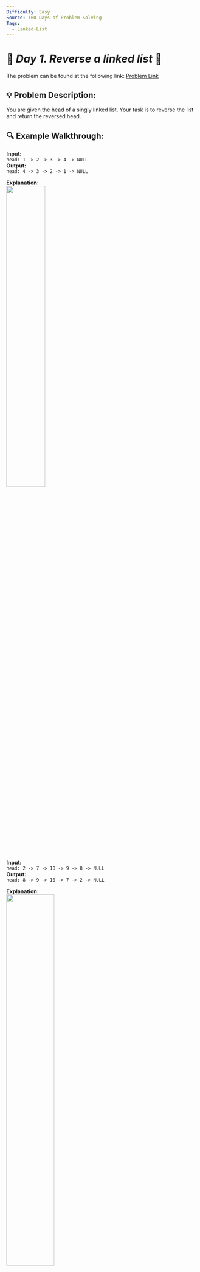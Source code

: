 ```yaml
---
Difficulty: Easy  
Source: 160 Days of Problem Solving  
Tags:
  - Linked-List
---
```


# 🚀 _Day 1. Reverse a linked list_ 🧠


The problem can be found at the following link: [Problem Link](https://www.geeksforgeeks.org/batch/gfg-160-problems/track/linked-list-gfg-160/problem/reverse-a-linked-list)

## 💡 **Problem Description:**

You are given the head of a singly linked list. Your task is to reverse the list and return the reversed head.

## 🔍 **Example Walkthrough:**

**Input:**  
`head: 1 -> 2 -> 3 -> 4 -> NULL`  
**Output:**  
`head: 4 -> 3 -> 2 -> 1 -> NULL`

**Explanation:** <br/>
<img src="https://github.com/user-attachments/assets/cbbb7094-9d12-4b42-98c8-8fe47af1bbb8" width="45%"><br/>


**Input:**  
`head: 2 -> 7 -> 10 -> 9 -> 8 -> NULL`  
**Output:**  
`head: 8 -> 9 -> 10 -> 7 -> 2 -> NULL`

**Explanation:** <br/>
<img src="https://github.com/user-attachments/assets/3404169a-bd59-4534-b9c0-2b31a9d9631e" width="50%"><br/>



**Input:**  
`head: 10 -> NULL`  
**Output:**  
`head: 10 -> NULL`

**Explanation:** <br/>
<img src="https://github.com/user-attachments/assets/e401ab9b-d5a9-474d-80c7-7e9c5389db40" width="30%"><br/>


### Constraints:
- 1 <= number of nodes, data of nodes <= $10^5$

## 🎯 **My Approach:**

1. **Iterative Reversal Algorithm**:  
   The problem can be efficiently solved using an iterative approach by traversing the linked list and reversing the `next` pointers of each node.
   - Start with two pointers: `prev` (initialized to `NULL`) and `current` (initialized to the head of the list).
   - In each iteration, update the `next` pointer of the `current` node to point to the `prev` node, then move `prev` and `current` forward.
   - Continue the process until the entire list is reversed.

2. **Steps:**
   - Initialize `prev` to `NULL` and `current` to the head of the list.
   - Traverse the list while `current` is not `NULL`.
   - For each node, reverse the `next` pointer to point to `prev`.
   - Move the `prev` and `current` pointers one step forward.
   - Once the list is completely reversed, return `prev` as the new head.

## 🕒 **Time and Auxiliary Space Complexity** 

- **Expected Time Complexity:** O(n), where `n` is the number of nodes in the linked list. We traverse the entire list once.
- **Expected Auxiliary Space Complexity:** O(1), as we only use a constant amount of additional space (for the `prev` and `current` pointers).

## 📝 **Solution Code**

## Code (C++)

```cpp
class Solution {
public:
    Node* reverseList(Node* head) {
        Node *prev = NULL, *curr = head, *next;
        while (curr) {
            next = curr->next;
            curr->next = prev;
            prev = curr;
            curr = next;
        }
        return prev;
    }
};
```

<details>
  <summary><h2 align='center'>👨‍💻 Alternative Approach</h2></summary>

## **Pointer Manipulation Using `swap` for Linked List Reversal**

#### Explanation:
This approach leverages **pointer manipulation** to reverse the linked list in place, using the `swap` function to reduce the verbosity of code and streamline pointer updates. The key idea is to iteratively reverse the `next` pointers of each node while traversing the list.

#### Detailed Steps:
1. **Initialization**: 
   - `prev` is initialized to `nullptr` (to mark the new end of the reversed list).
   - `head` starts as the current node in the original list.

2. **Iterative Reversal**:
   - In each iteration of the loop, two swaps are used to reassign pointers:
     - Swap `head->next` with `prev`: This updates the current node's `next` pointer to point to the previous node.
     - Swap `head` with `prev`: This shifts the `prev` pointer to the current node (marking progress in the reversed list) and moves the `head` pointer forward to the next node in the original list.

3. **Termination**:
   - The loop continues until `head` becomes `nullptr` (indicating the end of the list has been reached).
   - At this point, `prev` holds the new head of the reversed linked list.

4. **Return Value**:
   - The method returns `prev`, which now points to the reversed list's head.

## Solution
```cpp
class Solution {
public:
    Node* reverseList(Node* head) {
        Node *prev = nullptr;
        while (head) {
            swap(head->next, prev), swap(head, prev);
        }
        return prev;
    }
};
```
#### Key Characteristics:
- **Runtime Efficiency**: 
  - The approach has a time complexity of \(O(n)\), where \(n\) is the number of nodes in the list. Each node is processed exactly once.
- **Space Efficiency**: 
  - The space complexity is \(O(1)\) as no additional memory is used apart from a few pointers.

#### Example Walkthrough:
Let the initial linked list be: $\(1 \rightarrow 2 \rightarrow 3 \rightarrow \text{nullptr}\)$

1. **Initialization**: `prev = nullptr`, `head = 1`
2. **First Iteration**:
   - Swap `head->next` and `prev`: Now `1->next = nullptr`
   - Swap `head` and `prev`: `prev = 1`, `head = 2`
3. **Second Iteration**:
   - Swap `head->next` and `prev`: Now `2->next = 1`
   - Swap `head` and `prev`: `prev = 2`, `head = 3`
4. **Third Iteration**:
   - Swap `head->next` and `prev`: Now `3->next = 2`
   - Swap `head` and `prev`: `prev = 3`, `head = nullptr`
5. **Termination**:
   - `head` is `nullptr`, and `prev` points to the reversed list: $\(3 \rightarrow 2 \rightarrow 1 \rightarrow \text{nullptr}\)$

</details>


## Code (Java)

```java
class Solution {
    Node reverseList(Node head) {
        Node prev = null;
        while (head != null) {
            Node next = head.next;
            head.next = prev;
            prev = head;
            head = next;
        }
        return prev;
    }
}
```

## Code (Python)

```python
class Solution:
    def reverseList(self, head):
        prev = None
        while head:
            next = head.next
            head.next = prev
            prev = head
            head = next
        return prev
```



## 🎯 **Contribution and Support:**

For discussions, questions, or doubts related to this solution, feel free to connect on LinkedIn: [Any Questions](https://www.linkedin.com/in/het-patel-8b110525a/). Let’s make this learning journey more collaborative!

⭐ If you find this helpful, please give this repository a star! ⭐

---

<div align="center">
  <h3><b>📍Visitor Count</b></h3>
</div>

<p align="center">
  <img src="https://profile-counter.glitch.me/Hunterdii/count.svg" />
</p>
